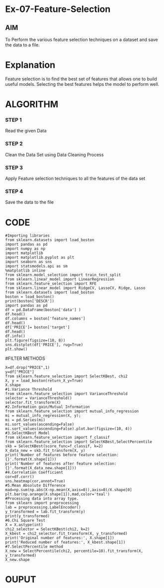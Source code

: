 # Ex-07-Feature-Selection
## AIM
To Perform the various feature selection techniques on a dataset and save the data to a file. 

# Explanation
Feature selection is to find the best set of features that allows one to build useful models.
Selecting the best features helps the model to perform well. 

# ALGORITHM
### STEP 1
Read the given Data
### STEP 2
Clean the Data Set using Data Cleaning Process
### STEP 3
Apply Feature selection techniques to all the features of the data set
### STEP 4
Save the data to the file


# CODE
```
#Importing libraries
from sklearn.datasets import load_boston
import pandas as pd
import numpy as np
import matplotlib
import matplotlib.pyplot as plt
import seaborn as sns
import statsmodels.api as sm
%matplotlib inline
from sklearn.model_selection import train_test_split
from sklearn.linear_model import LinearRegression
from sklearn.feature_selection import RFE
from sklearn.linear_model import RidgeCV, LassoCV, Ridge, Lasso
from sklearn.datasets import load_boston
boston = load_boston()
print(boston['DESCR'])
import pandas as pd
df = pd.DataFrame(boston['data'] )
df.head()
df.columns = boston['feature_names']
df.head()
df['PRICE']= boston['target']
df.head()
df.info()
plt.figure(figsize=(10, 8))
sns.distplot(df['PRICE'], rug=True)
plt.show()
```

#FILTER METHODS
```
X=df.drop("PRICE",1)
y=df["PRICE"]
from sklearn.feature_selection import SelectKBest, chi2
X, y = load_boston(return_X_y=True)
X.shape
#1.Variance Threshold
from sklearn.feature_selection import VarianceThreshold
selector = VarianceThreshold()
selector.fit_transform(X)
#2.Information gain/Mutual Information
from sklearn.feature_selection import mutual_info_regression
mi = mutual_info_regression(X, y);
mi = pd.Series(mi)
mi.sort_values(ascending=False)
mi.sort_values(ascending=False).plot.bar(figsize=(10, 4))
#3.SelectKBest Model
from sklearn.feature_selection import f_classif
from sklearn.feature_selection import SelectKBest,SelectPercentile
skb = SelectKBest(score_func=f_classif, k=2)
X_data_new = skb.fit_transform(X, y)
print('Number of features before feature selection: {}'.format(X.shape[1]))
print('Number of features after feature selection:
{}'.format(X_data_new.shape[1]))
#4.Correlation Coefficient
cor=df.corr()
sns.heatmap(cor,annot=True)
#5.Mean Absolute Difference
mad=np.sum(np.abs(X-np.mean(X,axis=0)),axis=0)/X.shape[0]
plt.bar(np.arange(X.shape[1]),mad,color='teal')
#Processing data into array type.
from sklearn import preprocessing
lab = preprocessing.LabelEncoder()
y_transformed = lab.fit_transform(y)
print(y_transformed)
#6.Chi Square Test
X = X.astype(int)
chi2_selector = SelectKBest(chi2, k=2)
X_kbest = chi2_selector.fit_transform(X, y_transformed)
print('Original number of features:', X.shape[1])
print('Reduced number of features:', X_kbest.shape[1])
#7.SelectPercentile method
X_new = SelectPercentile(chi2, percentile=10).fit_transform(X, y_transformed)
X_new.shape
```


# OUPUT
